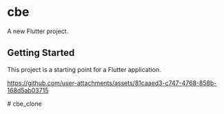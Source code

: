 # cbe
A new Flutter project.

## Getting Started

This project is a starting point for a Flutter application.


https://github.com/user-attachments/assets/81caaed3-c747-4768-858b-168d5ab03715


#   c b e _ c l o n e 
 
 
